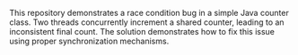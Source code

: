 This repository demonstrates a race condition bug in a simple Java counter class. Two threads concurrently increment a shared counter, leading to an inconsistent final count. The solution demonstrates how to fix this issue using proper synchronization mechanisms.